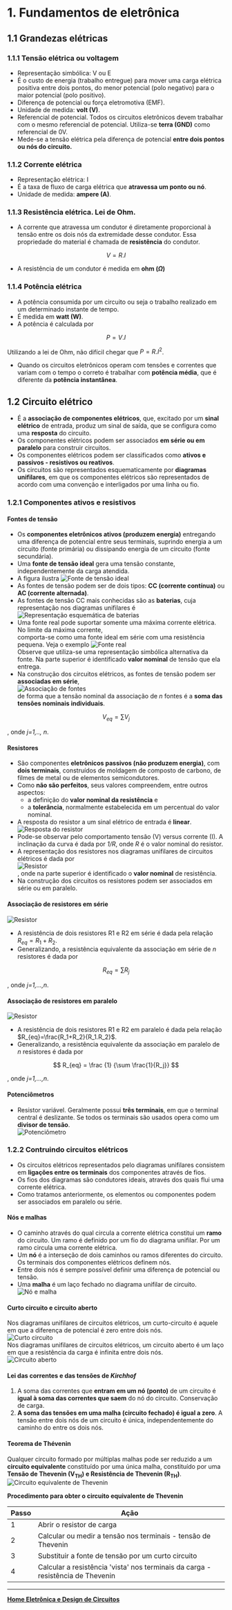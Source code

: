 # 1. Fundamentos de eletrônica

## 1.1 Grandezas elétricas

### 1.1.1 Tensão elétrica ou voltagem
- Representação simbólica: V ou E
- É o custo de energia (trabalho entregue) para mover uma carga elétrica positiva entre dois pontos, 
do menor potencial (polo negativo) para o maior potencial (polo positivo).
- Diferença de potencial ou força eletromotiva (EMF).
- Unidade de medida: **volt (V)**.
- Referencial de potencial. Todos os circuitos eletrônicos devem trabalhar com o mesmo referencial de potencial. 
Utiliza-se **terra (GND)** como referencial de 0V.
- Mede-se a tensão elétrica pela diferença de potencial **entre dois pontos ou nós do circuito.**

### 1.1.2 Corrente elétrica
- Representação elétrica: I
- É a taxa de fluxo de carga elétrica que **atravessa um ponto ou nó**.
- Unidade de medida: **ampere (A)**.

### 1.1.3 Resistência elétrica. Lei de Ohm.
- A corrente que atravessa um condutor é diretamente proporcional à tensão entre os dois nós da extremidade desse condutor.
Essa propriedade do material é chamada de **resistência** do condutor.

$$ V = R.I $$

- A resistência de um condutor é medida em **ohm ($\Omega$)**

### 1.1.4 Potência elétrica
- A potência consumida por um circuito ou seja o trabalho realizado em um determinado instante de tempo.
- É medida em **watt (W)**.
- A potência é calculada por

$$
P = V.I
$$

Utilizando a lei de Ohm, não difícil chegar que $P=R.I^2$.
- Quando os circuitos eletrônicos operam com tensões e correntes que variam com o tempo o correto é trabalhar com **potência média**,
que é diferente da **potência instantânea**.

## 1.2 Circuito elétrico

- É a **associação de componentes elétricos**, que, excitado por um **sinal elétrico** de entrada,
produz um sinal de saída, que se configura como uma **resposta** do circuito.
- Os componentes elétricos podem ser associados **em série ou em paralelo** para construir circuitos.
- Os componentes elétricos podem ser classificados como **ativos e passivos - resistivos ou reativos**.
- Os circuitos são representados esquematicamente por **diagramas unifilares**, em que os componentes elétricos são representados de acordo com uma convenção e interligados por uma linha ou fio.

### 1.2.1 Componentes ativos e resistivos
#### Fontes de tensão
- Os **componentes eletrônicos ativos (produzem energia)** entregando uma diferença de potencial entre seus terminais,
suprindo energia a um circuito (fonte primária) ou dissipando energia de um circuito (fonte secundária).
- Uma **fonte de tensão ideal** gera uma tensão constante, independentemente da carga atendida.
- A figura ilustra
![Fonte de tensão ideal](/eletronica/imageElt/fonteideal.jpg)
- As fontes de tensão podem ser de dois tipos: **CC (corrente contínua)** ou **AC (corrente alternada)**.
- As fontes de tensão CC mais conhecidas são as **baterias**, cuja representação nos diagramas unifilares é 
![Representação esquemática de baterias](/eletronica/imageElt/bateria.jpg)
- Uma fonte real pode suportar somente uma máxima corrente elétrica. No limite da máxima corrente,  
comporta-se como uma fonte ideal em série com uma resistência pequena. Veja o exemplo
![Fonte real](/eletronica/imageElt/fontereal.jpg)  
Observe que utiliza-se uma representação simbólica alternativa da fonte. Na parte superior é identificado **valor nominal**
de tensão que ela entrega.   
- Na construção dos circuitos elétricos, as fontes de tensão podem ser **associadas em série**,  
![Associação de fontes](/eletronica/imageElt/associacaofonte.jpg)    
de forma que a tensão nominal da associação de *n* fontes é a **soma das tensões nominais individuais**.  

$$
V_{eq} = \sum V_j
$$

, onde *j=1,.., n*.
#### Resistores
- São componentes **eletrônicos passivos (não produzem energia)**, com **dois terminais**,
construídos de moldagem de composto de carbono, de filmes de metal ou de elementos semicondutores. 
- Como **não são perfeitos**, seus valores compreendem, entre outros aspectos:
  - a definição do **valor nominal da resistência** e
  - a **tolerância**, normalmente estabelecida em um percentual do valor nominal.
- A resposta do resistor a um sinal elétrico de entrada é **linear**.  
![Resposta do resistor](/eletronica/imageElt/respostaresistor.jpg)    
- Pode-se observar pelo comportamento tensão (V) versus corrente (I). A inclinação da curva é dada por *1/R*, onde *R* é o valor nominal do resistor.
- A representação dos resistores nos diagramas unifilares de circuitos elétricos é dada por  
![Resistor](/eletronica/imageElt/resistor.jpg)    
, onde na parte superior é identificado o **valor nominal** de resistência.
- Na construção dos circuitos os resistores podem ser associados em série ou em paralelo.

#### Associação de resistores em série
![Resistor](/eletronica/imageElt/resistorserie.jpg)    
- A resistência de dois resistores R1 e R2 em série é dada pela relação $R_{eq}=R_1+R_2$.
- Generalizando, a resistência equivalente da associação em série de *n* resistores é dada por

$$
R_{eq} = \sum R_j
$$

, onde *j=1,...,n*.

#### Associação de resistores em paralelo
![Resistor](/eletronica/imageElt/resistorparalelo.jpg)    
- A resistência de dois resistores R1 e R2 em paralelo é dada pela relação $R_{eq}=\frac{R_1+R_2}{R_1.R_2}$.
- Generalizando, a resistência equivalente da associação em paralelo de *n* resistores é dada por

$$
R_{eq} = \frac {1} {\sum \frac{1}{R_j}}
$$

, onde *j=1,...,n*.

#### Potenciômetros
- Resistor variável. Geralmente possui **três terminais**, em que o terminal central é deslizante. Se todos os terminais são usados opera como um **divisor de tensão**.  
![Potenciômetro](/eletronica/imageElt/potenciometro.jpg)    

### 1.2.2 Contruindo circuitos elétricos
- Os circuitos elétricos representados pelo diagramas unifilares consistem em **ligações entre os terminais** dos componentes através de fios.
- Os fios dos diagramas são condutores ideais, através dos quais flui uma corrente elétrica.
- Como tratamos anteriormente, os elementos ou componentes podem ser associados em paralelo ou série.

#### Nós e malhas
- O caminho através do qual circula a corrente elétrica constitui um **ramo** do circuito. 
Um ramo é definido por um fio do diagrama unifilar. Por um ramo circula uma corrente elétrica.
- Um **nó** é a interseção de dois caminhos ou ramos diferentes do circuito. Os terminais dos componentes elétricos definem nós.
- Entre dois nós é sempre possível definir uma diferença de potencial ou tensão.
- Uma **malha** é um laço fechado no diagrama unifilar de circuito.  
![Nó e malha](/eletronica/imageElt/nomalha.jpg)

#### Curto circuito e circuito aberto
Nos diagramas unifilares de circuitos elétricos, um curto-circuito é aquele em que a diferença de potencial é zero entre dois nós.  
![Curto circuito](/eletronica/imageElt/curto.jpg)  
Nos diagramas unifilares de circuitos elétricos, um circuito aberto é um laço em que a resistência da carga é infinita entre dois nós.  
![Circuito aberto](/eletronica/imageElt/circuitoaberto.jpg)  

#### Lei das correntes e das tensões de *Kirchhof*
1. A soma das correntes que **entram em um nó (ponto)** de um circuito é **igual à soma das correntes que saem** do nó do circuito. Conservação de carga.  
2. **A soma das tensões em uma malha (circuito fechado) é igual a zero**. A tensão entre dois nós de um circuito é única, independentemente do caminho do entre os dois nós.

#### Teorema de Thévenin
Qualquer circuito formado por múltiplas malhas pode ser reduzido a um **circuito equivalente** constituído por uma única malha, constituído por uma **Tensão de Thevenin (V<sub>TH</sub>) e Resistência de Thevenin (R<sub>TH</sub>)**.  
![Circuito equivalente de Thevenin](/eletronica/imageElt/thevenin.jpg)  

**Procedimento para obter o circuito equivalente de Thevenin**

| Passo | Ação |
| - | - |
| 1 | Abrir o resistor de carga |
| 2 | Calcular ou medir a tensão nos terminais - tensão de Thevenin |
| 3 | Substituir a fonte de tensão por um curto circuito |
| 4 | Calcular a resistência 'vista' nos terminais da carga - resistência de Thevenin |

___
**[Home Eletrônica e Design de Circuitos](https://github.com/claytonjasilva/claytonjasilva.github.io/blob/main/eletronica_aulas.md)**







